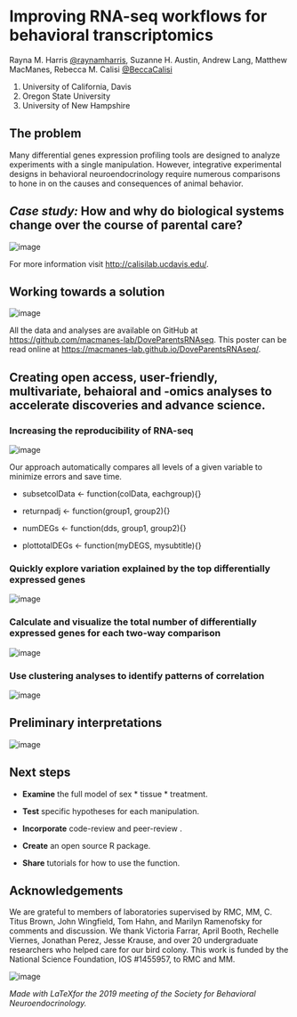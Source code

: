 # Improving RNA-seq workflows for behavioral transcriptomics

Rayna M. Harris [@raynamharris](https://twitter.com/raynamharris), Suzanne H. Austin, Andrew Lang, Matthew MacManes, Rebecca M. Calisi [@BeccaCalisi](https://twitter.com/BeccaCalisi)

1. University of California, Davis
2. Oregon State University
3. University of New Hampshire


## The problem

Many differential genes expression profiling tools are designed to analyze experiments with a single manipulation. However, integrative experimental designs in behavioral neuroendocrinology require numerous comparisons to hone in on the causes and consequences of animal behavior.

## *Case study:* How and why do biological systems change over the course of parental care?

![image](DoveParentsRNAseq_approach-3.png)

For more information visit <http://calisilab.ucdavis.edu/>.

## Working towards a solution

![image](DoveParentsRNAseq_design.png)

All the data and analyses are available on GitHub at <https://github.com/macmanes-lab/DoveParentsRNAseq>. This poster can be read online at <https://macmanes-lab.github.io/DoveParentsRNAseq/>.

## Creating open access, user-friendly, multivariate, behaioral and -omics analyses to accelerate discoveries and advance science.


### Increasing the reproducibility of RNA-seq

![image](DoveParentsRNAseq_approach-2.png)

Our approach automatically compares all levels of a given variable to minimize errors and save time.

-    subsetcolData <- function(colData, eachgroup){} 

-    returnpadj <- function(group1, group2){} 

-    numDEGs <- function(dds, group1, group2){} 

-    plottotalDEGs <- function(myDEGS, mysubtitle){} 

### Quickly explore variation explained by the top differentially expressed genes

![image](pca-1.png)

### Calculate and visualize the total number of differentially expressed genes for each two-way comparison

![image](DoveParentsRNAseq_totalDEGs.png)

### Use clustering analyses to identify patterns of correlation 

![image](DoveParentsRNAseq_correlations.png)

## Preliminary interpretations

![image](DoveParentsRNAseq_summary.png)

## Next steps

-   **Examine** the full model of sex * tissue * treatment.

-   **Test** specific hypotheses for each manipulation.

-   **Incorporate** code-review and peer-review .

-   **Create** an open source R package.

-   **Share** tutorials for how to use the function.

## Acknowledgements

We are grateful to members of laboratories supervised by RMC, MM, C. Titus Brown, John Wingfield, Tom Hahn, and Marilyn Ramenofsky for comments and discussion. We thank Victoria Farrar, April Booth, Rechelle Viernes, Jonathan Perez, Jesse Krause, and over 20 undergraduate researchers who helped care for our bird colony. This work is funded by the National Science Foundation, IOS #1455957, to RMC and MM.

![image](DoveParentsRNAseq_logo.png)

*Made with LaTeXfor the 2019 meeting of the Society for Behavioral Neuroendocrinology.*
